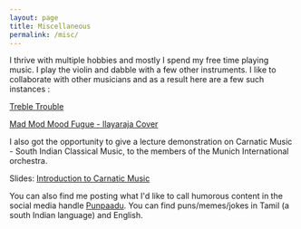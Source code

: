 ```yaml
---
layout: page
title: Miscellaneous
permalink: /misc/
---
```


I thrive with multiple hobbies and mostly I spend my free time playing music. I play the violin and dabble with a few other instruments.
I like to collaborate with other musicians and as a result here are a few such instances :

[Treble Trouble](https://www.instagram.com/treble__trouble/)

[Mad Mod Mood Fugue - Ilayaraja Cover](https://www.instagram.com/p/CBsn9F1AmJA/)

I also got the opportunity to give a lecture demonstration on Carnatic Music - South Indian Classical Music, to the members of the Munich International orchestra. 

 Slides: [Introduction to Carnatic Music](https://vicky1997.github.io/images/Carnatic_Music.pdf)

You can also find me posting what I'd like to call humorous content in the social media handle [Punpaadu](https://www.instagram.com/punpaadu/). You can find puns/memes/jokes in Tamil (a south Indian language) and English.
